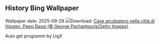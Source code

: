 ## History Bing Wallpaper
Wallpaper date: 2025-09-29
![](https://www.bing.com/th?id=OHR.HoutenHouses_IT-IT9070932054_UHD.jpg&w=1000)Download: [Case arcobaleno nella città di Houten, Paesi Bassi (© George Pachantouris/Getty Images)](https://www.bing.com/th?id=OHR.HoutenHouses_IT-IT9070932054_UHD.jpg)

Auto get programm by LtgX

